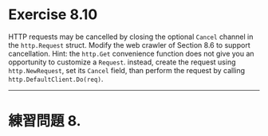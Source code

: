 # Exercise 8.10
HTTP requests may be cancelled by closing the optional `Cancel` channel in the `http.Request` struct. Modify the web crawler of Section 8.6 to support cancellation.
Hint: the `http.Get` convenience function does not give you an opportunity to customize a `Request`. instead, create the request using `http.NewRequest`, set its `Cancel` field, than perform the request by calling `http.DefaultClient.Do(req)`.

---
# 練習問題 8.
